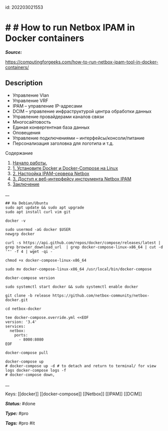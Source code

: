 id: 202203021553

# # # How to run Netbox IPAM in Docker containers

**_Source:_** 

https://computingforgeeks.com/how-to-run-netbox-ipam-tool-in-docker-containers/

## Description

-   Управление Vlan
-   Управление VRF
-   IPAM – управление IP-адресами
-   DCIM – управление инфраструктурой центра обработки данных
-   Управление провайдерами каналов связи
-   Многосайтовость
-   Единая конвергентная база данных
-   Оповещения
-   Управление подключениями – интерфейсы/консоли/питание
-   Персонализация заголовка для логотипа и т.д.

Содержание

1.  [Начало работы.](https://itsecforu.ru/2021/11/25/%F0%9F%90%B3-%D0%BA%D0%B0%D0%BA-%D0%B7%D0%B0%D0%BF%D1%83%D1%81%D1%82%D0%B8%D1%82%D1%8C-%D0%B8%D0%BD%D1%81%D1%82%D1%80%D1%83%D0%BC%D0%B5%D0%BD%D1%82-netbox-ipam-%D0%B2-%D0%BA%D0%BE%D0%BD%D1%82%D0%B5/?ysclid=l09jdkx5up#nachalo-raboty)
2.  [1. Установите Docker и Docker-Compose на Linux](https://itsecforu.ru/2021/11/25/%F0%9F%90%B3-%D0%BA%D0%B0%D0%BA-%D0%B7%D0%B0%D0%BF%D1%83%D1%81%D1%82%D0%B8%D1%82%D1%8C-%D0%B8%D0%BD%D1%81%D1%82%D1%80%D1%83%D0%BC%D0%B5%D0%BD%D1%82-netbox-ipam-%D0%B2-%D0%BA%D0%BE%D0%BD%D1%82%D0%B5/?ysclid=l09jdkx5up#1-ustanovite-docker-i-docker-compose-na-linux)
3.  [2. Настройка IPAM-сервера Netbox](https://itsecforu.ru/2021/11/25/%F0%9F%90%B3-%D0%BA%D0%B0%D0%BA-%D0%B7%D0%B0%D0%BF%D1%83%D1%81%D1%82%D0%B8%D1%82%D1%8C-%D0%B8%D0%BD%D1%81%D1%82%D1%80%D1%83%D0%BC%D0%B5%D0%BD%D1%82-netbox-ipam-%D0%B2-%D0%BA%D0%BE%D0%BD%D1%82%D0%B5/?ysclid=l09jdkx5up#2-nastroyka-ipam-servera-netbox)
4.  [3. Доступ к веб-интерфейсу инструмента Netbox IPAM](https://itsecforu.ru/2021/11/25/%F0%9F%90%B3-%D0%BA%D0%B0%D0%BA-%D0%B7%D0%B0%D0%BF%D1%83%D1%81%D1%82%D0%B8%D1%82%D1%8C-%D0%B8%D0%BD%D1%81%D1%82%D1%80%D1%83%D0%BC%D0%B5%D0%BD%D1%82-netbox-ipam-%D0%B2-%D0%BA%D0%BE%D0%BD%D1%82%D0%B5/?ysclid=l09jdkx5up#3-dostup-k-veb-interfeysu-instrumenta-netbox)
5.  [Заключение](https://itsecforu.ru/2021/11/25/%F0%9F%90%B3-%D0%BA%D0%B0%D0%BA-%D0%B7%D0%B0%D0%BF%D1%83%D1%81%D1%82%D0%B8%D1%82%D1%8C-%D0%B8%D0%BD%D1%81%D1%82%D1%80%D1%83%D0%BC%D0%B5%D0%BD%D1%82-netbox-ipam-%D0%B2-%D0%BA%D0%BE%D0%BD%D1%82%D0%B5/?ysclid=l09jdkx5up#zaklyuchenie)


__

```
## На Debian/Ubuntu
sudo apt update && sudo apt upgrade
sudo apt install curl vim git
```
```
docker -v
```
```
sudo usermod -aG docker $USER
newgrp docker
```
```
curl -s https://api.github.com/repos/docker/compose/releases/latest | grep browser_download_url  | grep docker-compose-linux-x86_64 | cut -d '"' -f 4 | wget -qi -
```
```
chmod +x docker-compose-linux-x86_64
```
```
sudo mv docker-compose-linux-x86_64 /usr/local/bin/docker-compose
```
```
docker-compose version
```
```
sudo systemctl start docker && sudo systemctl enable docker
```
```
git clone -b release https://github.com/netbox-community/netbox-docker.git
```
```
cd netbox-docker
```
```
tee docker-compose.override.yml <<EOF
version: '3.4'
services:
  netbox:
    ports:
      - 8000:8080
EOF
```
```
docker-compose pull
```
```
docker-compose up
# docker-compose up -d # to detach and return to terminal/ for view logs docker-compose logs -f
# docker-compose down, 
```


__

Keys: [[docker]] [[docker-compose]] [[Netbox]] [[IPAM]] [[DCIM]]

**_Status:_**  #done


**_Type:_**  #pro


**_Tags:_**  #pro #it
